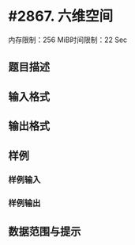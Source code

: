 # #2867. 六维空间

内存限制：256 MiB时间限制：22 Sec

## 题目描述

## 输入格式

## 输出格式

## 样例

### 样例输入

### 样例输出

## 数据范围与提示
